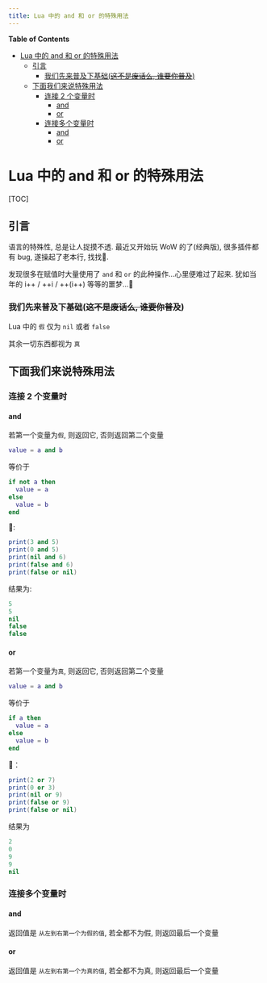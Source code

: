 ```yaml
---
title: Lua 中的 and 和 or 的特殊用法
---
```


<!-- START doctoc generated TOC please keep comment here to allow auto update -->
<!-- DON'T EDIT THIS SECTION, INSTEAD RE-RUN doctoc TO UPDATE -->
**Table of Contents**

- [Lua 中的 and 和 or 的特殊用法](#lua-%E4%B8%AD%E7%9A%84-and-%E5%92%8C-or-%E7%9A%84%E7%89%B9%E6%AE%8A%E7%94%A8%E6%B3%95)
  - [引言](#%E5%BC%95%E8%A8%80)
    - [我们先来普及下基础(~~这不是废话么, 谁要你普及~~)](#%E6%88%91%E4%BB%AC%E5%85%88%E6%9D%A5%E6%99%AE%E5%8F%8A%E4%B8%8B%E5%9F%BA%E7%A1%80%E8%BF%99%E4%B8%8D%E6%98%AF%E5%BA%9F%E8%AF%9D%E4%B9%88-%E8%B0%81%E8%A6%81%E4%BD%A0%E6%99%AE%E5%8F%8A)
  - [下面我们来说特殊用法](#%E4%B8%8B%E9%9D%A2%E6%88%91%E4%BB%AC%E6%9D%A5%E8%AF%B4%E7%89%B9%E6%AE%8A%E7%94%A8%E6%B3%95)
    - [连接 2 个变量时](#%E8%BF%9E%E6%8E%A5-2-%E4%B8%AA%E5%8F%98%E9%87%8F%E6%97%B6)
      - [and](#and)
      - [or](#or)
    - [连接多个变量时](#%E8%BF%9E%E6%8E%A5%E5%A4%9A%E4%B8%AA%E5%8F%98%E9%87%8F%E6%97%B6)
      - [and](#and-1)
      - [or](#or-1)

<!-- END doctoc generated TOC please keep comment here to allow auto update -->

# Lua 中的 and 和 or 的特殊用法

[TOC]

## 引言

语言的特殊性, 总是让人捉摸不透. 最近又开始玩 WoW 的了(经典版), 很多插件都有 bug, 遂操起了老本行, 找找🐞.

发现很多在赋值时大量使用了 `and` 和 `or` 的此种操作...心里便难过了起来. 犹如当年的 i++ / ++i / ++(i++) 等等的噩梦...🤕

### 我们先来普及下基础(~~这不是废话么, 谁要你普及~~)

Lua 中的 `假` 仅为 `nil` 或者 `false`

其余一切东西都视为 `真`

## 下面我们来说特殊用法

### 连接 2 个变量时

#### and

若第一个变量为`假`, 则返回它, 否则返回第二个变量

```lua
value = a and b
```

等价于

```lua
if not a then
  value = a
else
  value = b
end
```

🌰: 

```lua
print(3 and 5)
print(0 and 5)
print(nil and 6)
print(false and 6)
print(false or nil)
```

结果为: 

```lua
5
5
nil
false
false
```

#### or

若第一个变量为`真`, 则返回它, 否则返回第二个变量

```lua
value = a and b
```

等价于

```lua
if a then
  value = a
else
  value = b
end
```

🌰：

```lua
print(2 or 7)
print(0 or 3)
print(nil or 9)
print(false or 9)
print(false or nil)
```

结果为

```lua
2
0
9
9
nil
```

### 连接多个变量时

#### and

返回值是 `从左到右第一个为假的值`, 若全都不为假, 则返回最后一个变量

#### or

返回值是 `从左到右第一个为真的值`, 若全都不为真, 则返回最后一个变量
